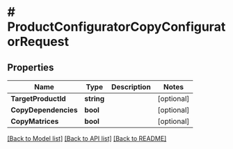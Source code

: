# # ProductConfiguratorCopyConfiguratorRequest


## Properties 


Name | Type | Description | Notes
------------ | ------------- | ------------- | -------------
**TargetProductId**| **string** |   | [optional]
**CopyDependencies**| **bool** |   | [optional]
**CopyMatrices**| **bool** |   | [optional]


[[Back to Model list]](../../README.md#models) [[Back to API list]](../../README.md#endpoints) [[Back to README]](../../README.md)

